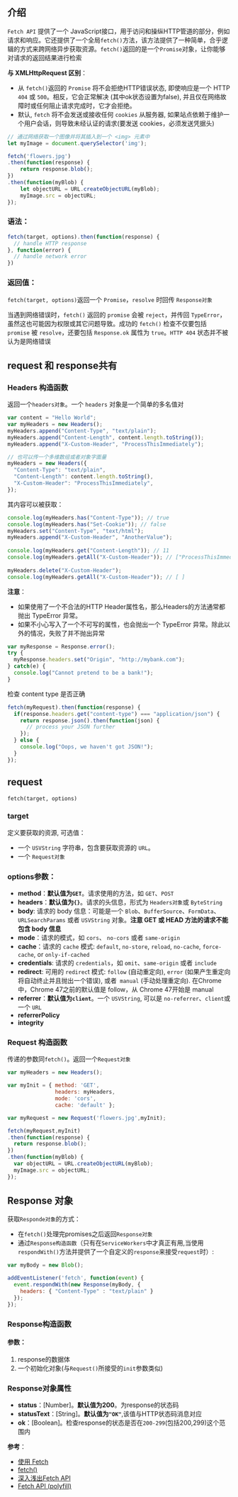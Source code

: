 ## 介绍
`Fetch API` 提供了一个 JavaScript接口，用于访问和操纵HTTP管道的部分，例如请求和响应。它还提供了一个全局`fetch()`方法，该方法提供了一种简单，合乎逻辑的方式来跨网络异步获取资源。`fetch()`返回的是一个`Promise`对象，让你能够对请求的返回结果进行检索

**与 XMLHttpRequest 区别**：
- 从 `fetch()`返回的 `Promise` 将不会拒绝HTTP错误状态, 即使响应是一个 HTTP `404` 或 `500`。相反，它会正常解决 (其中ok状态设置为false),  并且仅在网络故障时或任何阻止请求完成时，它才会拒绝。
- 默认, `fetch` 将不会发送或接收任何 `cookies` 从服务器, 如果站点依赖于维护一个用户会话，则导致未经认证的请求(要发送 cookies，必须发送凭据头)

```js
// 通过网络获取一个图像并将其插入到一个 <img> 元素中
let myImage = document.querySelector('img');

fetch('flowers.jpg')
.then(function(response) {
    return response.blob();
})
.then(function(myBlob) {
    let objectURL = URL.createObjectURL(myBlob);
    myImage.src = objectURL;
});
```
### 语法：

```js
fetch(target, options).then(function(response) {
  // handle HTTP response
}, function(error) {
  // handle network error
})
```

### 返回值：
`fetch(target, options)`返回一个 `Promise`，`resolve` 时回传 `Response对象`

当遇到网络错误时，`fetch()` 返回的 `promise` 会被 `reject`，并传回 `TypeError`，虽然这也可能因为权限或其它问题导致。成功的 `fetch()` 检查不仅要包括` promise` 被 `resolve`，还要包括 `Response.ok` 属性为 `true`。`HTTP 404` 状态并不被认为是网络错误

## request 和 response共有
### Headers 构造函数
返回一个`headers对象`。一个 `headers` 对象是一个简单的多名值对

```js
var content = "Hello World";
var myHeaders = new Headers();
myHeaders.append("Content-Type", "text/plain");
myHeaders.append("Content-Length", content.length.toString());
myHeaders.append("X-Custom-Header", "ProcessThisImmediately");

// 也可以传一个多维数组或者对象字面量
myHeaders = new Headers({
  "Content-Type": "text/plain",
  "Content-Length": content.length.toString(),
  "X-Custom-Header": "ProcessThisImmediately",
});
```

其内容可以被获取：

```js
console.log(myHeaders.has("Content-Type")); // true
console.log(myHeaders.has("Set-Cookie")); // false
myHeaders.set("Content-Type", "text/html");
myHeaders.append("X-Custom-Header", "AnotherValue");
 
console.log(myHeaders.get("Content-Length")); // 11
console.log(myHeaders.getAll("X-Custom-Header")); // ["ProcessThisImmediately", "AnotherValue"]
 
myHeaders.delete("X-Custom-Header");
console.log(myHeaders.getAll("X-Custom-Header")); // [ ]
```

**注意**：
- 如果使用了一个不合法的HTTP Header属性名，那么Headers的方法通常都抛出 TypeError 异常。
- 如果不小心写入了一个不可写的属性，也会抛出一个 TypeError 异常。除此以外的情况，失败了并不抛出异常

```js
var myResponse = Response.error();
try {
  myResponse.headers.set("Origin", "http://mybank.com");
} catch(e) {
  console.log("Cannot pretend to be a bank!");
}
```

检查 content type 是否正确

```js
fetch(myRequest).then(function(response) {
  if(response.headers.get("content-type") === "application/json") {
    return response.json().then(function(json) {
      // process your JSON further
    });
  } else {
    console.log("Oops, we haven't got JSON!");
  }
});
```

## request
`fetch(target, options)`

### target
定义要获取的资源, 可选值：
- 一个 `USVString` 字符串，包含要获取资源的 `URL`。
- 一个 `Request对象`
    
### options参数：
- **method**：**默认值为`GET`**。请求使用的方法，如 `GET`、`POST`
- **headers**：**默认值为`{}`**。请求的头信息，形式为 `Headers对象`或 `ByteString`
- **body**: 请求的 body 信息：可能是一个 `Blob`、`BufferSource`、`FormData`、`URLSearchParams` 或者 `USVString` 对象。**注意 GET 或 HEAD 方法的请求不能包含 body 信息**
- **mode**：请求的模式，如 `cors`、 `no-cors` 或者 `same-origin`
- **cache**：请求的 `cache` 模式: `default`, `no-store`, `reload`, `no-cache`, `force-cache`, or `only-if-cached`
- **credentials**: 请求的 `credentials`，如 `omit`、`same-origin` 或者 `include`
- **redirect**: 可用的 `redirec`t 模式: `follow` (自动重定向), `error` (如果产生重定向将自动终止并且抛出一个错误), 或者` manual` (手动处理重定向). 在Chrome中，Chrome 47之前的默认值是 follow，从 Chrome 47开始是 manual
- **referrer**：**默认值为`client`**。一个 `USVString`, 可以是 `no-referrer`、`client`或一个 `URL`
- **referrerPolicy**
- **integrity**

### Request 构造函数
传递的参数同`fetch()`。返回一个`Request对象`

```js
var myHeaders = new Headers();

var myInit = { method: 'GET',
               headers: myHeaders,
               mode: 'cors',
               cache: 'default' };

var myRequest = new Request('flowers.jpg',myInit);

fetch(myRequest,myInit)
.then(function(response) {
  return response.blob();
})
.then(function(myBlob) {
  var objectURL = URL.createObjectURL(myBlob);
  myImage.src = objectURL;
});
```


## Response 对象
获取`Responde对象`的方式：
- 在`fetch()`处理完promises之后返回`Response对象`
- 通过`Response构造函数`（只有在`ServiceWorkers`中才真正有用,当使用`respondWith()`方法并提供了一个自定义的`response`来接受`request`时）:

```js
var myBody = new Blob();

addEventListener('fetch', function(event) {
  event.respondWith(new Response(myBody, {
    headers: { "Content-Type" : "text/plain" }
  });
});
```

### Response构造函数
#### 参数：
1. response的数据体
2. 一个初始化对象(与`Request()`所接受的`init`参数类似)

### Response对象属性
- **status**：[Number]。**默认值为200**。为response的状态码
- **statusText**：[String]。**默认值为`"OK"`**,该值与HTTP状态码消息对应
- **ok**：[Boolean]。检查response的状态是否在`200-299`(包括200,299)这个范围内

**参考**：
- [使用 Fetch](https://developer.mozilla.org/zh-CN/docs/Web/API/Fetch_API/Using_Fetch)
- [fetch()](https://developer.mozilla.org/zh-CN/docs/Web/API/GlobalFetch/fetch)
- [深入浅出Fetch API](http://wwsun.github.io/posts/fetch-api-intro.html)
- [Fetch API (polyfill)](https://github.com/github/fetch)
